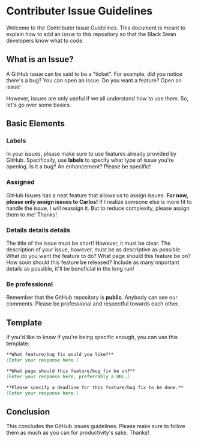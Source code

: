 # Contributer Issue Guidelines

Welcome to the Contributer Issue Guidelines. This document is meant to explain how to add an issue to this repository so that the Black Swan developers know what to code.

## What is an Issue?

A GitHub issue can be said to be a "ticket". For example, did you notice there's a bug? You can open an issue. Do you want a feature? Open an issue!

However, issues are only useful if we all understand how to use them. So, let's go over some basics.

## Basic Elements

### Labels

In your issues, please make sure to use features already provided by GitHub. Specifically, use **labels** to specify what type of issue you're opening. Is it a bug? An enhancement? Please be specific!

### Assigned

GitHub Issues has a neat feature that allows us to assign issues. **For now, please only assign issues to Carlos!** If I realize someone else is more fit to handle the issue, I will reassign it. But to reduce complexity, please assign them to me! Thanks!

### Details details details

The title of the issue must be short! However, it must be clear. The description of your issue, however, must be as descriptive as possible. What do you want the feature to do? What page should this feature be on?  How soon should this feature be released? Include as many important details as possible, it'll be beneficial in the long run!

### Be professional

Remember that the GitHub repository is **public**. Anybody can see our comments. Please be professional and respectful towards each other.

## Template

If you'd like to know if you're being specific enough, you can use this template:

```md
**What feature/bug fix would you like?**
[Enter your response here.]

**What page should this feature/bug fix be on?**
[Enter your response here, preferrably a URL.]

**Please specify a deadline for this feature/bug fix to be done.**
[Enter your response here.]
```

## Conclusion

This concludes the GitHub issues guidelines. Please make sure to follow them as much as you can for productivity's sake. Thanks!
